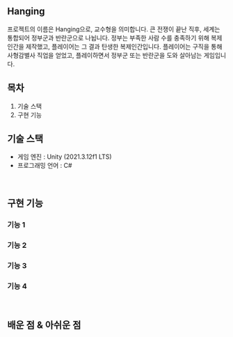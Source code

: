## Hanging
  프로젝트의 이름은 Hanging으로, 교수형을 의미합니다.
  큰 전쟁이 끝난 직후, 세계는 통합되어 정부군과 반란군으로 나뉩니다. 정부는 부족한 사람 수를 충족하기 위해 복제인간을 제작했고, 플레이어는 그 결과 탄생한 복제인간입니다.
  플레이어는 구직을 통해 사형감별사 직업을 얻었고, 플레이하면서 정부군 또는 반란군을 도와 살아남는 게임입니다.

## 목차
  1. 기술 스택
  2. 구현 기능


## 기술 스택
  - 게임 엔진 : Unity (2021.3.12f1 LTS)
  - 프로그래밍 언어 : C#

<br>

## 구현 기능

### 기능 1

### 기능 2

### 기능 3

### 기능 4

<br>

## 배운 점 & 아쉬운 점

<p align="justify">

</p>

<br>

<!-- Stack Icon Refernces -->

[js]: /images/stack/javascript.svg
[ts]: /images/stack/typescript.svg
[react]: /images/stack/react.svg
[node]: /images/stack/node.svg
